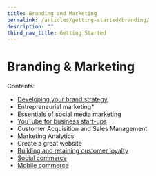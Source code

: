 ```yaml
---
title: Branding and Marketing
permalink: /articles/getting-started/branding/
description: ""
third_nav_title: Getting Started
---
```





# Branding & Marketing
Contents:
* [Developing your brand strategy](/articles/getting-started/branding/develop-brand-strategy/)
* Entrepreneurial marketing*
* [Essentials of social media marketing](/articles/getting-started/branding/essentials-social-media-marketing/)
* [YouTube for business start-ups](/articles/getting-started/branding/youtube-busines-start-ups/)
* Customer Acquisition and Sales Management
* Marketing Analytics
* Create a great website
* [Building and retaining customer loyalty](/articles/getting-started/branding/customer-loyalty/)
* [Social commerce](/articles/getting-started/branding/social-commerce/)
* [Mobile commerce](/articles/getting-started/branding/mobile-commerce/)